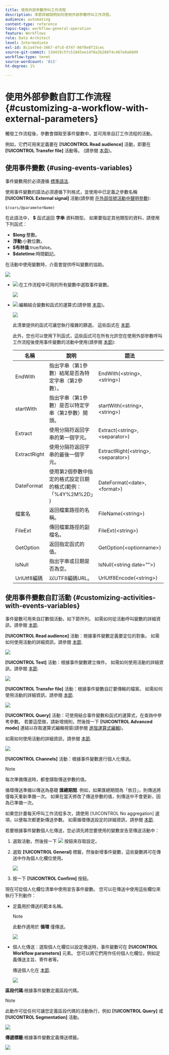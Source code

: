 ```yaml
---
title: 使用外部參數呼叫工作流程
description: 本節詳細說明如何使用外部參數呼叫工作流程。
audience: automating
content-type: reference
topic-tags: workflow-general-operation
feature: Workflows
role: Data Architect
level: Intermediate
exl-id: 8c1a47ed-3467-4fcd-8747-86f0e8f15cec
source-git-commit: 13d419c5fc51845ee14f8a3b288f4c467e0a60d9
workflow-type: tm+mt
source-wordcount: '813'
ht-degree: 1%

---
```


# 使用外部參數自訂工作流程 {#customizing-a-workflow-with-external-parameters}

觸發工作流程後，參數會擷取至事件變數中，並可用來自訂工作流程的活動。

例如，它們可用來定義要在 **[!UICONTROL Read audience]** 活動，即要在 **[!UICONTROL Transfer file]** 活動等。 (請參閱 [本頁](../../automating/using/customizing-workflow-external-parameters.md))。

## 使用事件變數 {#using-events-variables}

事件變數用於必須遵循 [標準語法](../../automating/using/advanced-expression-editing.md#standard-syntax).

使用事件變數的語法必須遵循下列格式，並使用中已定義之參數名稱 **[!UICONTROL External signal]** 活動(請參閱 [在外部信號活動中聲明參數](../../automating/using/declaring-parameters-external-signal.md)):

```
$(vars/@parameterName)
```

在此語法中， **$** 函式返回 **字串** 資料類型。 如果要指定其他類型的資料，請使用下列函式：

* **$long**:整數。
* **浮動**:小數位數。
* **$布林值**:true/false。
* **$datetime**:時間戳記。

在活動中使用變數時，介面會提供呼叫變數的協助。

![](assets/extsignal_callparameter.png)

* ![](assets/extsignal_picker.png):在工作流程中可用的所有變數中選取事件變數。

   ![](assets/wkf_test_activity_variables.png)

* ![](assets/extsignal_expression_editor.png):編輯結合變數和函式的運算式(請參閱 [本頁](../../automating/using/advanced-expression-editing.md))。

   ![](assets/wkf_test_activity_variables_expression.png)

   此清單提供的函式可讓您執行複雜的篩選。 這些函式在 [本節](../../automating/using/list-of-functions.md).

   此外，您也可以使用下列函式，這些函式可在所有允許您在使用外部參數呼叫工作流程後使用事件變數的活動中使用(請參閱 [本節](../../automating/using/customizing-workflow-external-parameters.md#customizing-activities-with-events-variables)):

   | 名稱 | 說明 | 語法 |
   | ---------|----------|---------|
   | EndWith | 指出字串（第1參數）結尾是否為特定字串（第2參數）。 | EndWith(&lt;string>,&lt;string>) |
   | startWith | 指出字串（第1參數）是否以特定字串（第2參數）開頭。 | startWith(&lt;string>,&lt;string>) |
   | Extract | 使用分隔符返回字串的第一個字元。 | Extract(&lt;string>,&lt;separator>) |
   | ExtractRight | 使用分隔符返回字串的最後一個字元。 | ExtractRight(&lt;string>,&lt;separator>) |
   | DateFormat | 使用第2個參數中指定的格式設定日期的格式(範例：「%4Y%2M%2D」) | DateFormat(&lt;date>,&lt;format>) |
   | 檔案名 | 返回檔案路徑的名稱。 | FileName(&lt;string>) |
   | FileExt | 傳回檔案路徑的副檔名。 | FileExt(&lt;string>) |
   | GetOption | 返回指定函式的值。 | GetOption(&lt;optionname>) |
   | IsNull | 指出字串或日期是否為空。 | IsNull(&lt;string date=&quot;&quot;>) |
   | UrlUtf8編碼 | 以UTF8編碼URL。 | UrlUtf8Encode(&lt;string>) |

## 使用事件變數自訂活動 {#customizing-activities-with-events-variables}

事件變數可用來自訂數個活動，如下節所列。 如需如何從活動呼叫變數的詳細資訊，請參閱 [本節](../../automating/using/customizing-workflow-external-parameters.md#using-events-variables).

**[!UICONTROL Read audience]** 活動：根據事件變數定義要定位的對象。 如需如何使用活動的詳細資訊，請參閱 [本節](../../automating/using/read-audience.md).

![](assets/extsignal_activities_audience.png)

**[!UICONTROL Test]** 活動：根據事件變數建立條件。 如需如何使用活動的詳細資訊，請參閱 [本節](../../automating/using/test.md).

![](assets/extsignal_activities_test.png)

**[!UICONTROL Transfer file]** 活動：根據事件變數自訂要傳輸的檔案。 如需如何使用活動的詳細資訊，請參閱 [本節](../../automating/using/transfer-file.md).

![](assets/extsignal_activities_transfer.png)

**[!UICONTROL Query]** 活動：可使用結合事件變數和函式的運算式，在查詢中參考參數。 若要這麼做，請新增規則，然後按一下 **[!UICONTROL Advanced mode]** 連結以存取運算式編輯視窗(請參閱 [進階運算式編輯](../../automating/using/advanced-expression-editing.md))。

如需如何使用活動的詳細資訊，請參閱 [本節](../../automating/using/query.md).

![](assets/extsignal_activities_query.png)

**[!UICONTROL Channels]** 活動：根據事件變數進行個人化傳送。

>[!NOTE]
>
>每次準備傳送時，都會擷取傳送參數的值。
>
>循環傳送準備以傳送為基礎 **匯總期間**. 例如，如果匯總期間為「依日」，則傳送將僅每天重新準備一次。 如果在當天修改了傳送參數的值，則傳送中不會更新，因為已準備一次。
>
>如果您計畫每天呼叫工作流程多次，請使用 [!UICONTROL No aggregation] 選項，以便每次都更新傳送參數。 如需循環傳送設定的詳細資訊，請參閱 [本節](/help/automating/using/email-delivery.md#configuration).

若要根據事件變數個人化傳送，您必須先將您要使用的變數宣告至傳送活動中：

1. 選取活動，然後按一下 ![](assets/dlv_activity_params-24px.png) 按鈕來存取設定。
1. 選取 **[!UICONTROL General]** 標籤，然後新增事件變數，這些變數將可在傳送中作為個人化欄位使用。

   ![](assets/extsignal_activities_delivery.png)

1. 按一下 **[!UICONTROL Confirm]** 按鈕。

現在可從個人化欄位清單中使用宣告事件變數。 您可以在傳送中使用這些欄位來執行下列動作：

* 定義用於傳送的範本名稱。

   >[!NOTE]
   >
   >此動作適用於 **循環** 僅傳送。

   ![](assets/extsignal_activities_template.png)

* 個人化傳送：選取個人化欄位以設定傳送時，事件變數可在 **[!UICONTROL Workflow parameters]** 元素。 您可以將它們用作任何個人化欄位，例如定義傳送主旨、寄件者等。

   傳送個人化在 [本節](../../designing/using/personalization.md).

   ![](assets/extsignal_activities_perso.png)

**區段代碼**:根據事件變數定義區段代碼。

>[!NOTE]
>
>此動作可從任何可讓您定義區段代碼的活動執行，例如 **[!UICONTROL Query]** 或 **[!UICONTROL Segmentation]** 活動。

![](assets/extsignal_activities_segment.png)

**傳遞標籤**:根據事件變數定義傳送標籤。

![](assets/extsignal_activities_label.png)
